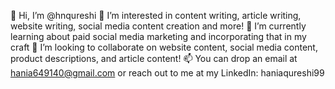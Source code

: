 👋 Hi, I’m @hnqureshi
👀 I’m interested in content writing, article writing, website writing, social media content creation and more!
🌱 I’m currently learning about paid social media marketing and incorporating that in my craft 
💞️ I’m looking to collaborate on website content, social media content, product descriptions, and article content!
📫 You can drop an email at hania649140@gmail.com or reach out to me at my LinkedIn: haniaqureshi99 

<!---
hnqureshi/hnqureshi is a ✨ special ✨ repository because its `README.md` (this file) appears on your GitHub profile.
You can click the Preview link to take a look at your changes.
--->
